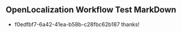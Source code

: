 ## OpenLocalization Workflow Test MarkDown
* f0edfbf7-6a42-41ea-b58b-c28fbc62b187 thanks!

<!--HONumber=Jul16_HO2-->



